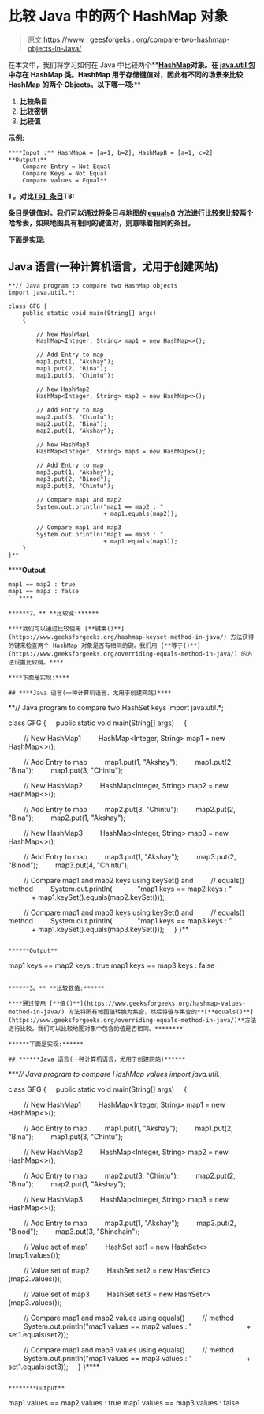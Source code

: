 # 比较 Java 中的两个 HashMap 对象

> 原文:[https://www . geesforgeks . org/compare-two-hashmap-objects-in-Java/](https://www.geeksforgeeks.org/compare-two-hashmap-objects-in-java/)

在本文中，我们将学习如何在 Java 中比较两个**[**HashMap**](https://www.geeksforgeeks.org/java-util-hashmap-in-java/)**对象。在 [**java.util** 包](https://www.geeksforgeeks.org/java-util-package-java/)中存在 HashMap 类。HashMap 用于存储键值对，因此有不同的场景来比较 HashMap 的两个 Objects。以下哪一项:****

1.  ****比较条目****
2.  ****比较密钥****
3.  ****比较值****

******示例:******

```
****Input :** HashMapA = [a=1, b=2], HashMapB = [a=1, c=2]
**Output:**
    Compare Entry = Not Equal
    Compare Keys = Not Equal
    Compare values = Equal**
```

******1** 。**对比**[T5】条目](https://www.geeksforgeeks.org/map-entry-interface-java-example/)T8:****

****条目是键值对。我们可以通过将条目与地图的 [**equals()**](https://www.geeksforgeeks.org/overriding-equals-method-in-java/) 方法进行比较来比较两个哈希表，如果地图具有相同的键值对，则意味着相同的条目。****

****下面是实现:****

## ****Java 语言(一种计算机语言，尤用于创建网站)****

```
**// Java program to compare two HashMap objects
import java.util.*;

class GFG {
    public static void main(String[] args)
    {

        // New HashMap1
        HashMap<Integer, String> map1 = new HashMap<>();

        // Add Entry to map
        map1.put(1, "Akshay");
        map1.put(2, "Bina");
        map1.put(3, "Chintu");

        // New HashMap2
        HashMap<Integer, String> map2 = new HashMap<>();

        // Add Entry to map
        map2.put(3, "Chintu");
        map2.put(2, "Bina");
        map2.put(1, "Akshay");

        // New HashMap3
        HashMap<Integer, String> map3 = new HashMap<>();

        // Add Entry to map
        map3.put(1, "Akshay");
        map3.put(2, "Binod");
        map3.put(3, "Chintu");

        // Compare map1 and map2
        System.out.println("map1 == map2 : "
                           + map1.equals(map2));

        // Compare map1 and map3
        System.out.println("map1 == map3 : "
                           + map1.equals(map3));
    }
}**
```

******Output**

```
map1 == map2 : true
map1 == map3 : false
```**** 

******2。** **比较键:******

****我们可以通过比较使用 [**键集()**](https://www.geeksforgeeks.org/hashmap-keyset-method-in-java/) 方法获得的键来检查两个 HashMap 对象是否有相同的键。我们用 [**等于()**](https://www.geeksforgeeks.org/overriding-equals-method-in-java/) 的方法设置比较键。****

****下面是实现:****

## ****Java 语言(一种计算机语言，尤用于创建网站)****

```
**// Java program to compare two HashSet keys
import java.util.*;

class GFG {
    public static void main(String[] args)
    {

        // New HashMap1
        HashMap<Integer, String> map1 = new HashMap<>();

        // Add Entry to map
        map1.put(1, "Akshay");
        map1.put(2, "Bina");
        map1.put(3, "Chintu");

        // New HashMap2
        HashMap<Integer, String> map2 = new HashMap<>();

        // Add Entry to map
        map2.put(3, "Chintu");
        map2.put(2, "Bina");
        map2.put(1, "Akshay");

        // New HashMap3
        HashMap<Integer, String> map3 = new HashMap<>();

        // Add Entry to map
        map3.put(1, "Akshay");
        map3.put(2, "Binod");
        map3.put(4, "Chintu");

        // Compare map1 and map2 keys using keySet() and
        // equals() method
        System.out.println(
            "map1 keys == map2 keys : "
            + map1.keySet().equals(map2.keySet()));

        // Compare map1 and map3 keys using keySet() and
        // equals() method
        System.out.println(
            "map1 keys == map3 keys : "
            + map1.keySet().equals(map3.keySet()));
    }
}**
```

******Output**

```
map1 keys == map2 keys : true
map1 keys == map3 keys : false
```**** 

******3。** **比较数值:******

****通过使用 [**值()**](https://www.geeksforgeeks.org/hashmap-values-method-in-java/) 方法将所有地图值转换为集合，然后将值与集合的**[**equals()**](https://www.geeksforgeeks.org/overriding-equals-method-in-java/)**方法进行比较，我们可以比较地图对象中包含的值是否相同。********

******下面是实现:******

## ******Java 语言(一种计算机语言，尤用于创建网站)******

```
****// Java program to compare HashMap values
import java.util.*;

class GFG {
    public static void main(String[] args)
    {

        // New HashMap1
        HashMap<Integer, String> map1 = new HashMap<>();

        // Add Entry to map
        map1.put(1, "Akshay");
        map1.put(2, "Bina");
        map1.put(3, "Chintu");

        // New HashMap2
        HashMap<Integer, String> map2 = new HashMap<>();

        // Add Entry to map
        map2.put(3, "Chintu");
        map2.put(2, "Bina");
        map2.put(1, "Akshay");

        // New HashMap3
        HashMap<Integer, String> map3 = new HashMap<>();

        // Add Entry to map
        map3.put(1, "Akshay");
        map3.put(2, "Binod");
        map3.put(3, "Shinchain");

        // Value set of map1
        HashSet<String> set1 = new HashSet<>(map1.values());

        // Value set of map2
        HashSet<String> set2 = new HashSet<>(map2.values());

        // Value set of map3
        HashSet<String> set3 = new HashSet<>(map3.values());

        // Compare map1 and map2 values using equals()
        // method
        System.out.println("map1 values == map2 values : "
                           + set1.equals(set2));

        // Compare map1 and map3 values using equals()
        // method
        System.out.println("map1 values == map3 values : "
                           + set1.equals(set3));
    }
}****
```

********Output**

```
map1 values == map2 values : true
map1 values == map3 values : false
```******